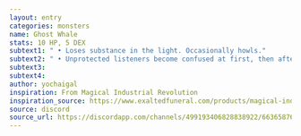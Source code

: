 ```yaml
---
layout: entry
categories: monsters 
name: Ghost Whale
stats: 10 HP, 5 DEX
subtext1: " • Loses substance in the light. Occasionally howls."
subtext2: " • Unprotected listeners become confused at first, then after extended contact take 2d6 CHA damage."
subtext3: 
subtext4: 
author: yochaigal
inspiration: From Magical Industrial Revolution
inspiration_source: https://www.exaltedfuneral.com/products/magical-industrial-revolution
source: discord
source_url: https://discordapp.com/channels/499193406828838922/663658762741088284/690576913458266192
---
```

